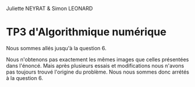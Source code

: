 Juliette NEYRAT & Simon LEONARD

# TP3 d'Algorithmique numérique

Nous sommes allés jusqu'à la question 6.

Nous n'obtenons pas exactement les mêmes images que celles présentées dans l'énoncé. Mais après plusieurs essais et modifications nous n'avons pas toujours trouvé l'origine du problème. Nous nous sommes donc arrétés à la question 6.   